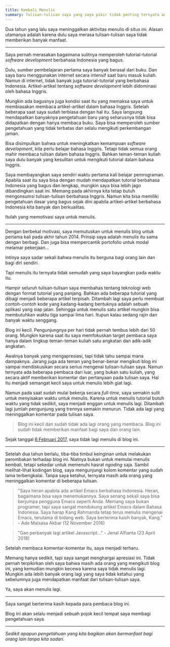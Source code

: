 ```yaml
---
title: Kembali Menulis
summary: Tulisan-tulisan saya yang saya pikir tidak penting ternyata ada yang membaca dan mengapresiasi
---
```


Dua tahun yang lalu saya meninggalkan aktivitas menulis di situs ini. Alasan utamanya adalah karena dulu saya merasa tulisan-tulisan saya tidak memberikan banyak manfaat.

---

Saya pernah merasakan bagaimana sulitnya memperoleh tutorial-tutorial *software development* berbahasa Indonesia yang bagus. 

Dulu, sumber pembelajaran pertama saya banyak berasal dari buku. Dan saya baru menggunakan internet secara intensif saat baru masuk kuliah. Namun di internet, tidak banyak juga tutorial-tutorial yang berbahasa Indonesia. Artikel-artikel tentang *software development* lebih didominasi oleh bahasa Inggris.

Mungkin ada bagusnya juga kondisi saat itu yang memaksa saya untuk membiasakan membaca artikel-artikel dalam bahasa Inggris. Setelah beberapa saat saya sudah terbiasa dengan hal itu. Saya langsung mendapatkan banyaknya pengetahuan baru yang seharusnya tidak bisa didapatkan dengan hanya membaca buku. Saya bisa memperoleh sumber pengetahuan yang tidak terbatas dan selalu mengikuti perkembangan jaman.

Bisa disimpulkan bahwa untuk meningkatkan kemampuan *software development*, kita perlu belajar bahasa Inggris. Tetapi tidak semua orang mahir membaca tulisan dalam bahasa Inggris. Bahkan teman-teman kuliah saya dulu banyak yang kesulitan untuk mengikuti tutorial dalam bahasa Inggris.

Saya membayangkan saya sendiri waktu pertama kali belajar pemrograman. Apabila saat itu saya bisa dengan mudah mendapatkan tutorial berbahasa Indonesia yang bagus dan lengkap, mungkin saya bisa lebih jago dibandingkan saat ini. Memang pada akhirnya kita tetap butuh mengonsumsi tulisan-tulisan berbahasa Inggris. Namun kita bisa memiliki pengetahuan dasar yang bagus sejak dini apabila artikel-artikel berbahasa Indonesia kita banyak dan berkualitas.

Itulah yang memotivasi saya untuk menulis.

---

Dengan berbekal motivasi, saya memutuskan untuk menulis blog untuk pertama kali pada akhir tahun 2014. Prinsip saya adalah menulis itu sama dengan berbagi. Dan juga bisa mempercantik portofolio untuk modal melamar pekerjaan... 

Intinya saya sadar sekali bahwa menulis itu berguna bagi orang lain dan bagi diri sendiri.

Tapi menulis itu ternyata tidak semudah yang saya bayangkan pada waktu itu.

Hampir seluruh tulisan-tulisan saya membahas tentang teknologi web dengan format tutorial yang panjang. Bahkan ada beberapa tutorial yang dibagi menjadi beberapa artikel terpisah. Ditambah lagi saya perlu membuat contoh-contoh kode yang kadang-kadang bentuknya adalah sebuah aplikasi yang siap jalan. Sehingga untuk menulis satu artikel mungkin bisa membutuhkan waktu tiga sampai lima hari. Itupun kalau sedang rajin dan banyak waktu senggang.

Blog ini kecil. Pengunjungnya per hari tidak pernah tembus lebih dari 50 orang. Mungkin karena saat itu saya memfokuskan target pembaca saya hanya dalam lingkup teman-teman kuliah satu angkatan dan adik-adik angkatan. 

Awalnya banyak yang mengapresiasi, tapi tidak tahu sampai mana dampaknya. Jarang juga ada teman yang benar-benar mengikuti blog ini sampai mendiskusikan secara serius mengenai tulisan-tulisan saya. Namun ternyata ada beberapa pembaca dari luar, yang bukan satu kuliah, yang secara aktif memberikan komentar dan pertanyaan pada tulisan saya. Hal itu menjadi semangat kecil saya untuk menulis lebih giat lagi.

Namun pada saat sudah mulai bekerja secara *full-time*, saya semakin sulit untuk menyisakan waktu untuk menulis. Karena untuk menulis tutorial butuh waktu yang tidak sedikit, saya menjadi enggan untuk menulis lagi. Ditambah lagi jumlah pengunjung yang trennya semakin menurun. Tidak ada lagi yang meninggalkan komentar pada tulisan saya.

> Blog ini kecil dan sudah tidak ada lagi orang yang membaca. 
> Blog ini sudah tidak memberikan manfaat bagi saya dan orang lain.

Sejak tanggal [6 Februari 2017](/instalasi-laravel-valet-di-ubuntu), saya tidak lagi menulis di blog ini.

---

Setelah dua tahun berlalu, tiba-tiba timbul keinginan untuk melakukan perombakan terhadap blog ini. Niatnya bukan untuk memulai menulis kembali, tetapi sekedar untuk memenuhi hasrat *ngoding* saja. Sambil melihat-lihat kodingan blog, saya mengunjungi kolom komentar yang sudah lama terbengkalai. Tanpa saya ketahui, ternyata masih ada orang yang meninggalkan komentar di beberapa tulisan.

> "Saya heran apabila ada artikel Emacs berbahasa Indonesia. Heran, bagaimana bisa saya menemukannya. Saya senang sekali saya bisa berjumpa pengguna Emacs seperti Anda. Memang saya bukan programer, tapi saya sangat mendukung artikel Emacs dalam Bahasa Indonesia. Saya harap Kang Rahmanda tetap terus menulis mengenai Emacs, terutama di bidang web. Saya berterima kasih banyak, Kang." - Ade Malsasa Akbar (12 November 2016)

> "Gan perbanyak lagi artikel Javascript..." - Jenal Alfianta (23 April 2018)

Setelah membaca komentar-komentar itu, saya menjadi terharu. 

Memang hanya sedikit, tapi saya sangat menghargai apresiasi ini. Tidak pernah terpikirkan oleh saya bahwa masih ada orang yang mengikuti blog ini, yang kemudian mungkin kecewa karena saya tidak menulis lagi. Mungkin ada lebih banyak orang lagi yang saya tidak ketahui yang sebelumnya juga mendapatkan manfaat dari tulisan-tulisan saya.

Ya, saya akan menulis lagi.

---

Saya sangat berterima kasih kepada para pembaca blog ini. 

Blog ini akan selalu menjadi sebuah pojok kecil tempat saya membagi pengetahuan saya.

---

*Sedikit apapun pengetahuan yang kita bagikan akan bermanfaat bagi orang lain tanpa kita sadari.*
